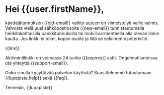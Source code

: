 # Hei {{user.firstName}},

k&auml;ytt&auml;j&auml;tunnuksen {{old-email}} vaihto uuteen on viimeistely&auml; vaille valmis. Vahvista viel&auml; uusi s&auml;hk&ouml;postiosoite {{new-email}} tunnistautumalla henkil&ouml;kohtaisilla pankkitunnuksilla tai mobiilivarmenteella alla olevan linkin kautta. Jos linkki ei toimi, kopioi osoite ja liit&auml; se selaimen osoiteriville.

{{link}}

Aktivointilinkki on voimassa 24 tuntia ({{expires}} asti). Ongelmatilanteissa ota yhteytt&auml; {{support-email}}.

Onko sinulla kysytt&auml;v&auml;&auml; palvelun k&auml;yt&ouml;st&auml;? Suosittelemme tutustumaan {{lupapiste.help}} sek&auml; {{faq}}.

Terveisin,
{{lupapiste}}